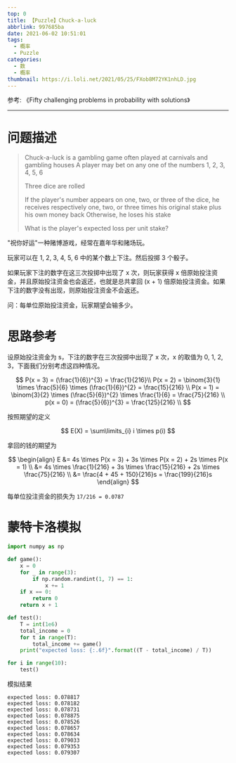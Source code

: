 ```yaml
---
top: 0
title: 【Puzzle】Chuck-a-luck
abbrlink: 997685ba
date: 2021-06-02 10:51:01
tags:
  - 概率
  - Puzzle
categories:
  - 数
  - 概率
thumbnail: https://i.loli.net/2021/05/25/FXob8M72YK1nhLD.jpg
---
```


参考: 《Fifty challenging problems in probability with solutions》 

---

# 问题描述

>Chuck-a-luck is a gambling game often played at carnivals and gambling houses
>A player may bet on any one of the numbers 1, 2, 3, 4, 5, 6
>
>Three dice are rolled
>
>If the player's number appears on one, two, or three of the dice, he receives respectively one, two, or three times his original stake plus his own money back
>Otherwise, he loses his stake
>
>What is the player's expected loss per unit stake?

"祝你好运"一种赌博游戏，经常在嘉年华和赌场玩。

玩家可以在 1, 2, 3, 4, 5, 6 中的某个数上下注。然后投掷 3 个骰子。

如果玩家下注的数字在这三次投掷中出现了 x 次，则玩家获得 x 倍原始投注资金，并且原始投注资金也会返还，也就是总共拿回 (x + 1) 倍原始投注资金。如果下注的数字没有出现，则原始投注资金不会返还。

问：每单位原始投注资金，玩家期望会输多少。

# 思路参考

设原始投注资金为 s，下注的数字在三次投掷中出现了 x 次，x 的取值为 0, 1, 2, 3，下面我们分别考虑这四种情况。

$$
P(x = 3) = (\frac{1}{6})^{3} = \frac{1}{216}\\
P(x = 2) = \binom{3}{1} \times \frac{5}{6} \times (\frac{1}{6})^{2} = \frac{15}{216} \\
P(x = 1) = \binom{3}{2} \times (\frac{5}{6})^{2} \times \frac{1}{6} = \frac{75}{216} \\
p(x = 0) = (\frac{5}{6})^{3} = \frac{125}{216} \\
$$

按照期望的定义

$$
E(X) = \sum\limits_{i} i \times p(i)
$$

拿回的钱的期望为 

$$
\begin{align}
E &= 4s \times P(x = 3) + 3s \times P(x = 2) + 2s \times P(x = 1) \\
&= 4s \times \frac{1}{216} + 3s \times \frac{15}{216} + 2s \times \frac{75}{216} \\
&= \frac{4 + 45 + 150}{216}s = \frac{199}{216}s
\end{align}
$$

每单位投注资金的损失为 `17/216 = 0.0787`

# 蒙特卡洛模拟

```python
import numpy as np

def game():
    x = 0
    for _ in range(3):
        if np.random.randint(1, 7) == 1:
            x += 1
    if x == 0:
        return 0
    return x + 1

def test():
    T = int(1e6)
    total_income = 0
    for t in range(T):
        total_income += game()
    print("expected loss: {:.6f}".format((T - total_income) / T))

for i in range(10):
    test()
```

模拟结果

```plain
expected loss: 0.078817
expected loss: 0.078182
expected loss: 0.078731
expected loss: 0.078875
expected loss: 0.078526
expected loss: 0.078657
expected loss: 0.078634
expected loss: 0.079033
expected loss: 0.079353
expected loss: 0.079307
```

